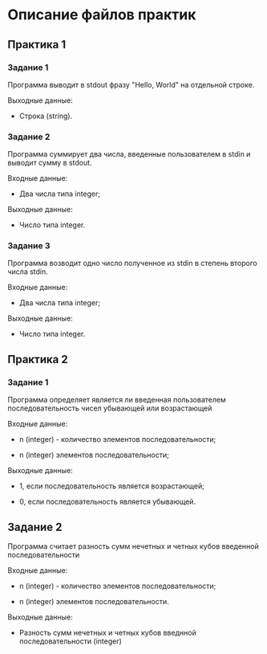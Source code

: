 # Описание файлов практик

## Практика 1

### Задание 1

Программа выводит в stdout фразу "Hello, World" на отдельной строке.

Выходные данные:

* Строка (string).

### Задание 2

Программа суммирует два числа, введенные пользователем в stdin и выводит сумму в stdout.

Входные данные:

* Два числа типа integer;

Выходные данные:

* Число типа integer.

### Задание 3

Программа возводит одно число полученное из stdin в степень второго числа stdin.

Входные данные:

* Два числа типа integer;

Выходные данные:

* Число типа integer.

## Практика 2

### Задание 1

Программа определяет является ли введенная пользователем последовательность чисел убывающей или возрастающей

Входные данные:

* n (integer) - количество элементов последовательности;

* n (integer) элементов последовательности; 

Выходные данные:

* 1, если последовательность является возрастающей;

* 0, если последовательность является убывающей.

## Задание 2

Программа считает разность сумм нечетных и четных кубов введенной последовательности

Входные данные:

* n (integer) - количество элементов последовательности;

* n (integer) элементов последовательности.

Выходные данные:

* Разность сумм нечетных и четных кубов введнной последовательности (integer)

